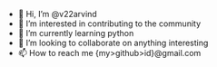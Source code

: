 - 👋 Hi, I’m @v22arvind
- 👀 I’m interested in contributing to the community
- 🌱 I’m currently learning python
- 💞️ I’m looking to collaborate on anything interesting
- 📫 How to reach me {my>github>id}@gmail.com

<!---
v22arvind/v22arvind is a ✨ special ✨ repository because its `README.md` (this file) appears on your GitHub profile.
You can click the Preview link to take a look at your changes.
--->
